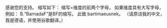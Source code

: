 感谢您的支持。 缩写如下：
缩写=维度的前两个字母，
如果维度具有大写字母，例如： B.“BarnadaF”是BF的缩写。
此致
bartimaeusnek。
（请原谅我的中文，我是德语，并使用谷歌翻译。）
